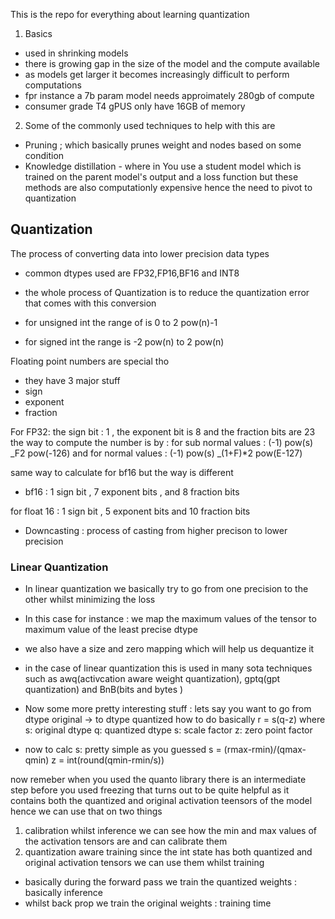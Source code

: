 This is the repo for everything about learning quantization

1. Basics

- used in shrinking models
- there is growing gap in the size of the model and the compute available
- as models get larger it becomes increasingly difficult to perform computations
- fpr instance a 7b param model needs approimately 280gb of compute
- consumer grade T4 gPUS only have 16GB of memory

2. Some of the commonly used techniques to help with this are

- Pruning ; which basically prunes weight and nodes based on some condition
- Knowledge distillation - where in You use a student model which is trained on the parent model's output and a loss function
  but these methods are also computationly expensive hence the need to pivot to quantization

## Quantization

The process of converting data into lower precision data types

- common dtypes used are FP32,FP16,BF16 and INT8
- the whole process of Quantization is to reduce the quantization error that comes with this conversion

- for unsigned int the range of is 0 to 2 pow(n)-1
- for signed int the range is -2 pow(n) to 2 pow(n)

Floating point numbers are special tho

- they have 3 major stuff
- sign
- exponent
- fraction

For FP32: the sign bit : 1 , the exponent bit is 8 and the fraction bits are 23
the way to compute the number is by :
for sub normal values : (-1) pow(s) _F2 pow(-126)
and for normal values : (-1) pow(s) _(1+F)\*2 pow(E-127)

same way to calculate for bf16 but the way is different

- bf16 : 1 sign bit , 7 exponent bits , and 8 fraction bits

for float 16 : 1 sign bit , 5 exponent bits and 10 fraction bits

- Downcasting : process of casting from higher precison to lower precision

### Linear Quantization

- In linear quantization we basically try to go from one precision to the other whilst minimizing the loss
- In this case for instance : we map the maximum values of the tensor to maximum value of the least precise dtype
- we also have a size and zero mapping which will help us dequantize it
- in the case of linear quantization this is used in many sota techniques such as awq(activcation aware weight quantization), gptq(gpt quantization) and BnB(bits and bytes )

- Now some more pretty interesting stuff :
  lets say you want to go from dtype original -> to dtype quantized
  how to do
  basically r = s(q-z)
  where s: original dtype
  q: quantized dtype
  s: scale factor
  z: zero point factor

- now to calc s: pretty simple as you guessed
  s = (rmax-rmin)/(qmax-qmin)
  z = int(round(qmin-rmin/s))

now remeber when you used the quanto library there is an intermediate step before you used freezing
that turns out to be quite helpful as it contains both the quantized and original activation teensors of the model
hence we can use that on two things

1. calibration
   whilst inference we can see how the min and max values of the activation tensors are and can calibrate them
2. quantization aware training
   since the int state has both quantized and original activation tensors we can use them whilst training

- basically during the forward pass we train the quantized weights : basically inference
- whilst back prop we train the original weights : training time
